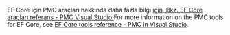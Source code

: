 <span data-ttu-id="557d0-101">EF Core için PMC araçları hakkında daha fazla bilgi [için, Bkz. EF Core araçları referans - PMC Visual Studio.](/ef/core/miscellaneous/cli/powershell)</span><span class="sxs-lookup"><span data-stu-id="557d0-101">For more information on the PMC tools for EF Core, see [EF Core tools reference - PMC in Visual Studio](/ef/core/miscellaneous/cli/powershell).</span></span>